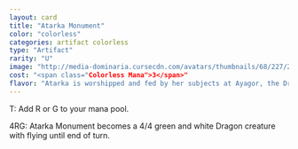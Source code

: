 ```yaml
---
layout: card
title: "Atarka Monument"
color: "colorless"
categories: artifact colorless
type: "Artifact"
rarity: "U"
image: "http://media-dominaria.cursecdn.com/avatars/thumbnails/68/227/200/283/635616677038589148.png"
cost: "<span class="Colorless Mana">3</span>"
flavor: "Atarka is worshipped and fed by her subjects at Ayagor, the Dragon&#x27;s Bowl."
---
```


<span class="tip mana-icon mana-t" title="Tap">T</span>: Add <span class="tip mana-icon mana-red" title="1 Red Mana">R</span> or <span class="tip mana-icon mana-green" title="1 Green Mana">G</span> to your mana pool.

<span class="tip mana-icon mana-colorless-04" title="4 Colorless Mana">4</span><span class="tip mana-icon mana-red" title="1 Red Mana">R</span><span class="tip mana-icon mana-green" title="1 Green Mana">G</span>: Atarka Monument becomes a 4/4 green and white Dragon creature with flying until end of turn.
